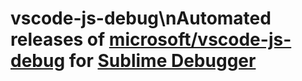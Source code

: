 # vscode-js-debug\nAutomated releases of [microsoft/vscode-js-debug](https://github.com/microsoft/vscode-js-debug) for [Sublime Debugger](https://github.com/daveleroy/SublimeDebugger)

